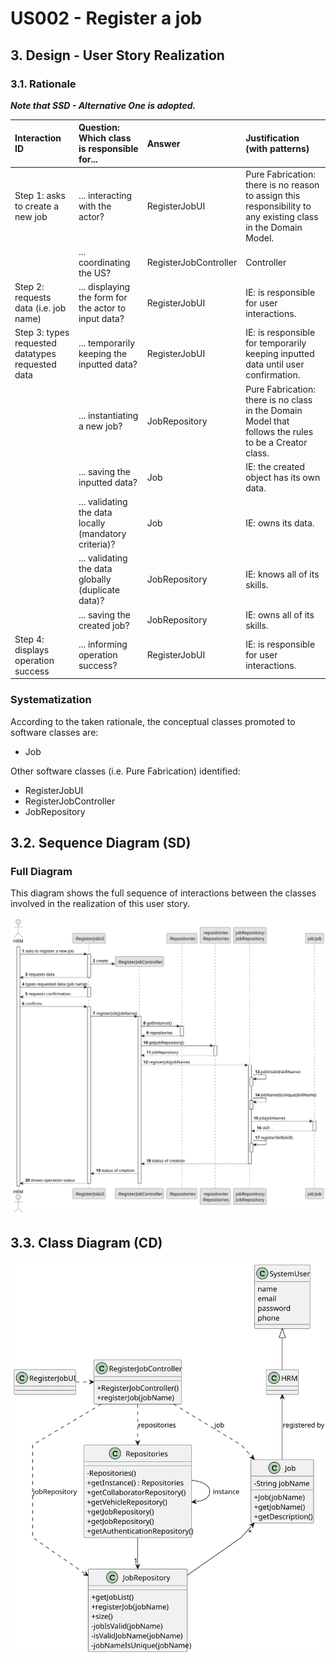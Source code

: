 # US002 - Register a job 

## 3. Design - User Story Realization 

### 3.1. Rationale

_**Note that SSD - Alternative One is adopted.**_

| Interaction ID                                   | Question: Which class is responsible for...           | Answer                | Justification (with patterns)                                                                                 |
|:-------------------------------------------------|:------------------------------------------------------|:----------------------|:--------------------------------------------------------------------------------------------------------------|
| Step 1: asks to create a new job                 | ... interacting with the actor?                       | RegisterJobUI         | Pure Fabrication: there is no reason to assign this responsibility to any existing class in the Domain Model. |
|                                                  | ... coordinating the US?                              | RegisterJobController | Controller                                                                                                    |
| Step 2: requests data (i.e. job name)            | ... displaying the form for the actor to input data?  | RegisterJobUI         | IE: is responsible for user interactions.                                                                     |
| Step 3: types requested datatypes requested data | ... temporarily keeping the inputted data?            | RegisterJobUI         | IE: is responsible for temporarily keeping inputted data until user confirmation.                             |
|                                                  | ... instantiating a new job?                          | JobRepository         | Pure Fabrication: there is no class in the Domain Model that follows the rules to be a Creator class.         |
|                                                  | ... saving the inputted data?                         | Job                   | IE: the created object has its own data.                                                                      |
|                                                  | ... validating the data locally (mandatory criteria)? | Job                   | IE: owns its data.                                                                                            |
|                                                  | ... validating the data globally (duplicate data)?    | JobRepository         | IE: knows all of its skills.                                                                                  |
|                                                  | ... saving the created job?                           | JobRepository         | IE: owns all of its skills.                                                                                   |
| Step 4: displays operation success               | ... informing operation success?                      | RegisterJobUI         | IE: is responsible for user interactions.                                                                     |

### Systematization ##

According to the taken rationale, the conceptual classes promoted to software classes are: 

* Job

Other software classes (i.e. Pure Fabrication) identified: 

* RegisterJobUI  
* RegisterJobController
* JobRepository


## 3.2. Sequence Diagram (SD)

### Full Diagram

This diagram shows the full sequence of interactions between the classes involved in the realization of this user story.

![Sequence Diagram - Full](svg/us002-sequence-diagram-full.svg)

## 3.3. Class Diagram (CD)

![Class Diagram](svg/us002-class-diagram.svg)
